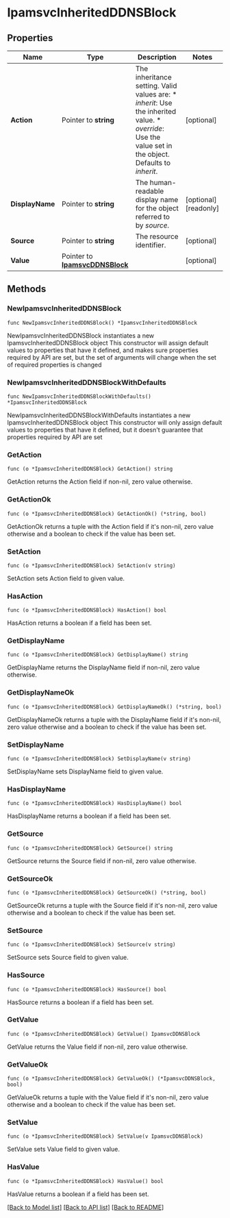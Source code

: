 # IpamsvcInheritedDDNSBlock

## Properties

Name | Type | Description | Notes
------------ | ------------- | ------------- | -------------
**Action** | Pointer to **string** | The inheritance setting.  Valid values are: * _inherit_: Use the inherited value. * _override_: Use the value set in the object.  Defaults to _inherit_. | [optional] 
**DisplayName** | Pointer to **string** | The human-readable display name for the object referred to by _source_. | [optional] [readonly] 
**Source** | Pointer to **string** | The resource identifier. | [optional] 
**Value** | Pointer to [**IpamsvcDDNSBlock**](IpamsvcDDNSBlock.md) |  | [optional] 

## Methods

### NewIpamsvcInheritedDDNSBlock

`func NewIpamsvcInheritedDDNSBlock() *IpamsvcInheritedDDNSBlock`

NewIpamsvcInheritedDDNSBlock instantiates a new IpamsvcInheritedDDNSBlock object
This constructor will assign default values to properties that have it defined,
and makes sure properties required by API are set, but the set of arguments
will change when the set of required properties is changed

### NewIpamsvcInheritedDDNSBlockWithDefaults

`func NewIpamsvcInheritedDDNSBlockWithDefaults() *IpamsvcInheritedDDNSBlock`

NewIpamsvcInheritedDDNSBlockWithDefaults instantiates a new IpamsvcInheritedDDNSBlock object
This constructor will only assign default values to properties that have it defined,
but it doesn't guarantee that properties required by API are set

### GetAction

`func (o *IpamsvcInheritedDDNSBlock) GetAction() string`

GetAction returns the Action field if non-nil, zero value otherwise.

### GetActionOk

`func (o *IpamsvcInheritedDDNSBlock) GetActionOk() (*string, bool)`

GetActionOk returns a tuple with the Action field if it's non-nil, zero value otherwise
and a boolean to check if the value has been set.

### SetAction

`func (o *IpamsvcInheritedDDNSBlock) SetAction(v string)`

SetAction sets Action field to given value.

### HasAction

`func (o *IpamsvcInheritedDDNSBlock) HasAction() bool`

HasAction returns a boolean if a field has been set.

### GetDisplayName

`func (o *IpamsvcInheritedDDNSBlock) GetDisplayName() string`

GetDisplayName returns the DisplayName field if non-nil, zero value otherwise.

### GetDisplayNameOk

`func (o *IpamsvcInheritedDDNSBlock) GetDisplayNameOk() (*string, bool)`

GetDisplayNameOk returns a tuple with the DisplayName field if it's non-nil, zero value otherwise
and a boolean to check if the value has been set.

### SetDisplayName

`func (o *IpamsvcInheritedDDNSBlock) SetDisplayName(v string)`

SetDisplayName sets DisplayName field to given value.

### HasDisplayName

`func (o *IpamsvcInheritedDDNSBlock) HasDisplayName() bool`

HasDisplayName returns a boolean if a field has been set.

### GetSource

`func (o *IpamsvcInheritedDDNSBlock) GetSource() string`

GetSource returns the Source field if non-nil, zero value otherwise.

### GetSourceOk

`func (o *IpamsvcInheritedDDNSBlock) GetSourceOk() (*string, bool)`

GetSourceOk returns a tuple with the Source field if it's non-nil, zero value otherwise
and a boolean to check if the value has been set.

### SetSource

`func (o *IpamsvcInheritedDDNSBlock) SetSource(v string)`

SetSource sets Source field to given value.

### HasSource

`func (o *IpamsvcInheritedDDNSBlock) HasSource() bool`

HasSource returns a boolean if a field has been set.

### GetValue

`func (o *IpamsvcInheritedDDNSBlock) GetValue() IpamsvcDDNSBlock`

GetValue returns the Value field if non-nil, zero value otherwise.

### GetValueOk

`func (o *IpamsvcInheritedDDNSBlock) GetValueOk() (*IpamsvcDDNSBlock, bool)`

GetValueOk returns a tuple with the Value field if it's non-nil, zero value otherwise
and a boolean to check if the value has been set.

### SetValue

`func (o *IpamsvcInheritedDDNSBlock) SetValue(v IpamsvcDDNSBlock)`

SetValue sets Value field to given value.

### HasValue

`func (o *IpamsvcInheritedDDNSBlock) HasValue() bool`

HasValue returns a boolean if a field has been set.


[[Back to Model list]](../README.md#documentation-for-models) [[Back to API list]](../README.md#documentation-for-api-endpoints) [[Back to README]](../README.md)


